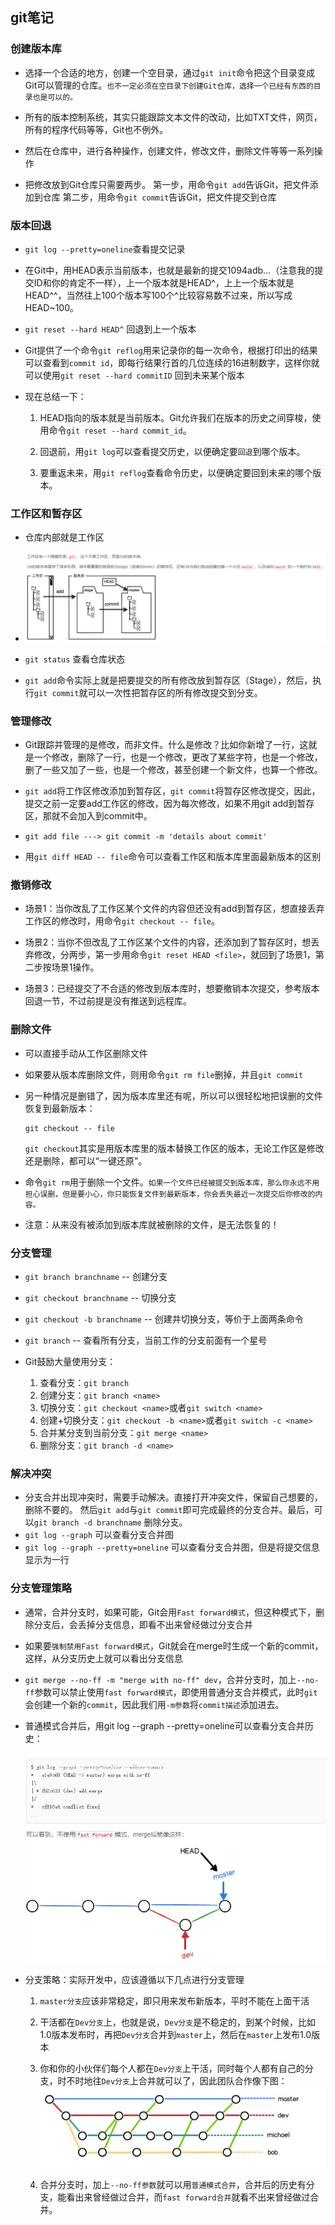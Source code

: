 ## git笔记

### 创建版本库
* 选择一个合适的地方，创建一个空目录，通过`git init`命令把这个目录变成Git可以管理的仓库。`也不一定必须在空目录下创建Git仓库，选择一个已经有东西的目录也是可以的。`

* 所有的版本控制系统，其实只能跟踪文本文件的改动，比如TXT文件，网页，所有的程序代码等等，Git也不例外。

* 然后在仓库中，进行各种操作，创建文件，修改文件，删除文件等等一系列操作

* 把修改放到Git仓库只需要两步。
第一步，用命令`git add`告诉Git，把文件添加到仓库
第二步，用命令`git commit`告诉Git，把文件提交到仓库

### 版本回退

* `git log --pretty=oneline`查看提交记录

* 在Git中，用HEAD表示当前版本，也就是最新的提交1094adb...（注意我的提交ID和你的肯定不一样），上一个版本就是HEAD^，上上一个版本就是HEAD^^，当然往上100个版本写100个^比较容易数不过来，所以写成HEAD~100。

* `git reset --hard HEAD^` 回退到上一个版本

* Git提供了一个命令`git reflog`用来记录你的每一次命令，根据打印出的结果可以查看到`commit id`，即每行结果行首的几位连续的16进制数字，这样你就可以使用`git reset --hard commitID` 回到未来某个版本

* 现在总结一下：
  1. HEAD指向的版本就是当前版本。Git允许我们在版本的历史之间穿梭，使用命令`git reset --hard commit_id`。

  2. 回退前，用`git log`可以查看提交历史，以便确定要`回退`到哪个版本。

  3. 要重返未来，用`git reflog`查看命令历史，以便确定要回到未来的哪个版本。

### 工作区和暂存区

* 仓库内部就是工作区

* ![stage](stage.png)

* `git status` 查看仓库状态

* `git add`命令实际上就是把要提交的所有修改放到暂存区（Stage），然后，执行`git commit`就可以一次性把暂存区的所有修改提交到分支。


### 管理修改
* Git跟踪并管理的是修改，而非文件。什么是修改？比如你新增了一行，这就是一个修改，删除了一行，也是一个修改，更改了某些字符，也是一个修改，删了一些又加了一些，也是一个修改，甚至创建一个新文件，也算一个修改。

* `git add`将工作区修改添加到暂存区，`git commit`将暂存区修改提交，因此，提交之前一定要add工作区的修改，因为每次修改，如果不用git add到暂存区，那就不会加入到commit中。

* `git add file ---> git commit -m 'details about commit'`

* 用`git diff HEAD -- file`命令可以查看工作区和版本库里面最新版本的区别

### 撤销修改
* 场景1：当你改乱了工作区某个文件的内容但还没有add到暂存区，想直接丢弃工作区的修改时，用命令`git checkout -- file`。

* 场景2：当你不但改乱了工作区某个文件的内容，还添加到了暂存区时，想丢弃修改，分两步，第一步用命令`git reset HEAD <file>`，就回到了场景1，第二步按场景1操作。

* 场景3：已经提交了不合适的修改到版本库时，想要撤销本次提交，参考版本回退一节，不过前提是没有推送到远程库。

### 删除文件

* 可以直接手动从工作区删除文件

* 如果要从版本库删除文件，则用命令`git rm file`删掉，并且`git commit`

* 另一种情况是删错了，因为版本库里还有呢，所以可以很轻松地把误删的文件恢复到最新版本：
  ```
  git checkout -- file
  ```
  `git checkout`其实是用版本库里的版本替换工作区的版本，无论工作区是修改还是删除，都可以“一键还原”。

* 命令`git rm`用于删除一个文件。`如果一个文件已经被提交到版本库，那么你永远不用担心误删，但是要小心，你只能恢复文件到最新版本，你会丢失最近一次提交后你修改的内容。`

* 注意：从来没有被添加到版本库就被删除的文件，是无法恢复的！

### 分支管理

* `git branch branchname` -- 创建分支
* `git checkout branchname` -- 切换分支
* `git checkout -b branchname` -- 创建并切换分支，等价于上面两条命令
* `git branch` -- 查看所有分支，当前工作的分支前面有一个星号

* Git鼓励大量使用分支：
  1. 查看分支：`git branch`
  2. 创建分支：`git branch <name>`
  3. 切换分支：`git checkout <name>`或者`git switch <name>`
  4. 创建+切换分支：`git checkout -b <name>`或者`git switch -c <name>`
  5. 合并某分支到当前分支：`git merge <name>`
  6. 删除分支：`git branch -d <name>`

### 解决冲突

* 分支合并出现冲突时，需要手动解决。直接打开冲突文件，保留自己想要的，删除不要的。
然后`git add`与`git commit`即可完成最终的分支合并。最后，可以`git branch -d branchname`
删除分支。
* `git log --graph` 可以查看分支合并图
* `git log --graph --pretty=oneline` 可以查看分支合并图，但是将提交信息显示为一行

### 分支管理策略

* 通常，合并分支时，如果可能，Git会用`Fast forward模式`，但这种模式下，删除分支后，会丢掉分支信息，即看不出来曾经做过分支合并

* 如果要`强制禁用Fast forward模式`，Git就会在merge时生成一个新的commit，这样，从分支历史上就可以看出分支信息

* `git merge --no-ff -m "merge with no-ff" dev`，合并分支时，加上`--no-ff`参数可以禁止使用`fast forward模式`，即使用普通分支合并模式，此时`git`会创建一个新的`commit`，因此我们用`-m参数`将`commit描述`添加进去。

* 普通模式合并后，用git log --graph --pretty=oneline可以查看分支合并历史：

  ![普通模式合并](no-ff-merge-hist.jpg)

* 分支策略：实际开发中，应该遵循以下几点进行分支管理
  1. `master分支`应该非常稳定，即只用来发布新版本，平时不能在上面干活
  2. 干活都在`Dev分支`上，也就是说，`Dev分支`是不稳定的，到某个时候，比如1.0版本发布时，再把`Dev分支`合并到`master`上，然后在`master`上发布1.0版本
  3. 你和你的小伙伴们每个人都在`Dev分支`上干活，同时每个人都有自己的分支，时不时地往`Dev分支`上合并就可以了，因此团队合作像下图：  
  ![分支策略](./branch-strategy.jpg)

  4. 合并分支时，加上`--no-ff参数`就可以用`普通模式合并`，合并后的历史有分支，能看出来曾经做过合并，而`fast forward合并`就看不出来曾经做过合并。